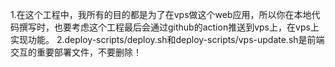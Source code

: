 1.在这个工程中，我所有的目的都是为了在vps做这个web应用，所以你在本地代码撰写时，也要考虑这个工程最后会通过github的action推送到vps上，在vps上实现功能。
2.deploy-scripts/deploy.sh和deploy-scripts/vps-update.sh是前端交互的重要部署文件，不要删除！